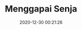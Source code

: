 ---
post_id: 5
title: "Menggapai Senja"
slug: 'menggapai-senja'
date: 2020-12-30 00:21:26
location: 'Pangandaran, Jawa Barat'
description: 'Menggapai angan yang tak pernah sampai'
image: '/assets/images/mahaputera/menggapai_senja.webp'
categories: nature
artist: 'Mahaputera'
---